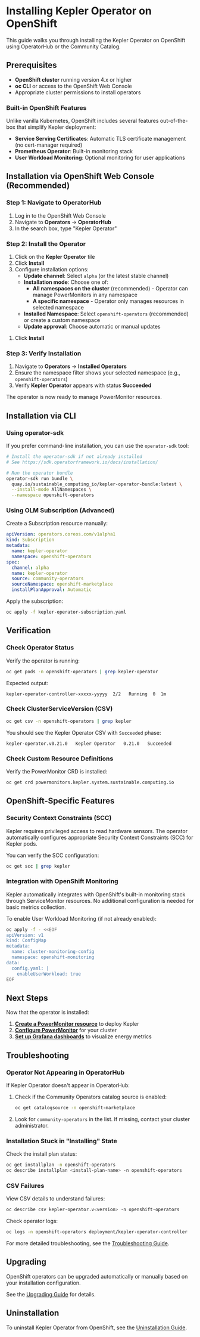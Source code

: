 # Installing Kepler Operator on OpenShift

This guide walks you through installing the Kepler Operator on OpenShift using OperatorHub or the Community Catalog.

## Prerequisites

- **OpenShift cluster** running version 4.x or higher
- **oc CLI** or access to the OpenShift Web Console
- Appropriate cluster permissions to install operators

### Built-in OpenShift Features

Unlike vanilla Kubernetes, OpenShift includes several features out-of-the-box that simplify Kepler deployment:

- **Service Serving Certificates**: Automatic TLS certificate management (no cert-manager required)
- **Prometheus Operator**: Built-in monitoring stack
- **User Workload Monitoring**: Optional monitoring for user applications

## Installation via OpenShift Web Console (Recommended)

### Step 1: Navigate to OperatorHub

1. Log in to the OpenShift Web Console
2. Navigate to **Operators** → **OperatorHub**
3. In the search box, type "Kepler Operator"

<!-- TODO: Add screenshot of OperatorHub catalog showing Kepler Operator -->

### Step 2: Install the Operator

1. Click on the **Kepler Operator** tile
2. Click **Install**
3. Configure installation options:
   - **Update channel**: Select `alpha` (or the latest stable channel)
   - **Installation mode**: Choose one of:
     - **All namespaces on the cluster** (recommended) - Operator can manage PowerMonitors in any namespace
     - **A specific namespace** - Operator only manages resources in selected namespace
   - **Installed Namespace**: Select `openshift-operators` (recommended) or create a custom namespace
   - **Update approval**: Choose automatic or manual updates

<!-- TODO: Add screenshot of installation configuration page -->

1. Click **Install**

### Step 3: Verify Installation

1. Navigate to **Operators** → **Installed Operators**
2. Ensure the namespace filter shows your selected namespace (e.g., `openshift-operators`)
3. Verify **Kepler Operator** appears with status **Succeeded**

<!-- TODO: Add screenshot of installed operators page showing Kepler Operator -->

The operator is now ready to manage PowerMonitor resources.

## Installation via CLI

### Using operator-sdk

If you prefer command-line installation, you can use the `operator-sdk` tool:

```bash
# Install the operator-sdk if not already installed
# See https://sdk.operatorframework.io/docs/installation/

# Run the operator bundle
operator-sdk run bundle \
  quay.io/sustainable_computing_io/kepler-operator-bundle:latest \
  --install-mode AllNamespaces \
  --namespace openshift-operators
```

### Using OLM Subscription (Advanced)

Create a Subscription resource manually:

```yaml
apiVersion: operators.coreos.com/v1alpha1
kind: Subscription
metadata:
  name: kepler-operator
  namespace: openshift-operators
spec:
  channel: alpha
  name: kepler-operator
  source: community-operators
  sourceNamespace: openshift-marketplace
  installPlanApproval: Automatic
```

Apply the subscription:

```bash
oc apply -f kepler-operator-subscription.yaml
```

## Verification

### Check Operator Status

Verify the operator is running:

```bash
oc get pods -n openshift-operators | grep kepler-operator
```

Expected output:

```text
kepler-operator-controller-xxxxx-yyyyy  2/2   Running  0  1m
```

### Check ClusterServiceVersion (CSV)

```bash
oc get csv -n openshift-operators | grep kepler
```

You should see the Kepler Operator CSV with `Succeeded` phase:

```text
kepler-operator.v0.21.0   Kepler Operator   0.21.0   Succeeded
```

### Check Custom Resource Definitions

Verify the PowerMonitor CRD is installed:

```bash
oc get crd powermonitors.kepler.system.sustainable.computing.io
```

## OpenShift-Specific Features

### Security Context Constraints (SCC)

Kepler requires privileged access to read hardware sensors. The operator automatically configures appropriate Security Context Constraints (SCC) for Kepler pods.

You can verify the SCC configuration:

```bash
oc get scc | grep kepler
```

### Integration with OpenShift Monitoring

Kepler automatically integrates with OpenShift's built-in monitoring stack through ServiceMonitor resources. No additional configuration is needed for basic metrics collection.

To enable User Workload Monitoring (if not already enabled):

```bash
oc apply -f - <<EOF
apiVersion: v1
kind: ConfigMap
metadata:
  name: cluster-monitoring-config
  namespace: openshift-monitoring
data:
  config.yaml: |
    enableUserWorkload: true
EOF
```

## Next Steps

Now that the operator is installed:

1. **[Create a PowerMonitor resource](../guides/power-monitor.md)** to deploy Kepler
2. **[Configure PowerMonitor](../guides/power-monitor.md)** for your cluster
3. **[Set up Grafana dashboards](../guides/grafana-dashboard.md)** to visualize energy metrics

## Troubleshooting

### Operator Not Appearing in OperatorHub

If Kepler Operator doesn't appear in OperatorHub:

1. Check if the Community Operators catalog source is enabled:

   ```bash
   oc get catalogsource -n openshift-marketplace
   ```

2. Look for `community-operators` in the list. If missing, contact your cluster administrator.

### Installation Stuck in "Installing" State

Check the install plan status:

```bash
oc get installplan -n openshift-operators
oc describe installplan <install-plan-name> -n openshift-operators
```

### CSV Failures

View CSV details to understand failures:

```bash
oc describe csv kepler-operator.v<version> -n openshift-operators
```

Check operator logs:

```bash
oc logs -n openshift-operators deployment/kepler-operator-controller
```

For more detailed troubleshooting, see the [Troubleshooting Guide](../guides/troubleshooting.md#openshift-specific-issues).

## Upgrading

OpenShift operators can be upgraded automatically or manually based on your installation configuration.

See the [Upgrading Guide](../guides/upgrading.md#upgrading-on-openshift-olm) for details.

## Uninstallation

To uninstall Kepler Operator from OpenShift, see the [Uninstallation Guide](../reference/uninstallation.md#uninstalling-via-olm-openshift).
